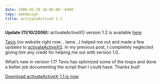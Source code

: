 ```yaml
---
date: 2006-05-20 18:05:00 -0400
tags: webdesign
title: activateActiveX 1.1
---
```


**Update (11/10/2006):** activateActiveX() version 1.2 is available [here](http://sixtwothree.org/blog/archives/2006/11/10/activateactivex-12/).

[Tavis](http://www.tavistucker.com/) (no website right now… lame…) helped me out and made a few updates to [activateActiveX()](http://sixtwothree.org/blog/archives/2006/05/07/activateactivex-a-standards-based-solution-to-internet-explorers-active-content-woes/). In my previous post, I completely neglected giving him any credit for helping me out with version 1.0.

What’s new in version 1.1? Tavis has optimized some of the loops and done a better job documenting the script than I could have. Thanks bud!

[Download activateActiveX-1.1.js now](/files/activateActiveX-1.1.js).